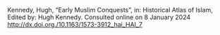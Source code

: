 Kennedy, Hugh, “Early Muslim Conquests”, in: Historical Atlas of Islam, Edited by: Hugh Kennedy. Consulted online on 8 January 2024 <http://dx.doi.org./10.1163/1573-3912_hai_HAI_7>
